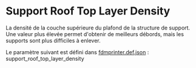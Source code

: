 # Support Roof Top Layer Density

La densité de la couche supérieure du plafond de la structure de support. Une valeur plus élevée permet d'obtenir de meilleurs débords, mais les supports sont plus difficiles à enlever.

Le paramètre suivant est défini dans [fdmprinter.def.json](https://github.com/smartavionics/Cura/blob/mb-master/resources/definitions/fdmprinter.def.json) : support_roof_top_layer_density